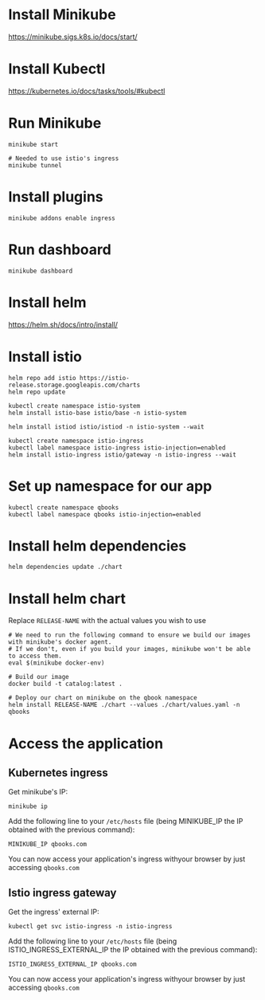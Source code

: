 # Install Minikube

https://minikube.sigs.k8s.io/docs/start/


# Install Kubectl

https://kubernetes.io/docs/tasks/tools/#kubectl


# Run Minikube

```
minikube start

# Needed to use istio's ingress
minikube tunnel
```


# Install plugins

`minikube addons enable ingress`


# Run dashboard

`minikube dashboard`


# Install helm

https://helm.sh/docs/intro/install/


# Install istio

```
helm repo add istio https://istio-release.storage.googleapis.com/charts
helm repo update

kubectl create namespace istio-system
helm install istio-base istio/base -n istio-system

helm install istiod istio/istiod -n istio-system --wait

kubectl create namespace istio-ingress
kubectl label namespace istio-ingress istio-injection=enabled
helm install istio-ingress istio/gateway -n istio-ingress --wait
```


# Set up namespace for our app

```
kubectl create namespace qbooks
kubectl label namespace qbooks istio-injection=enabled
```


# Install helm dependencies

```
helm dependencies update ./chart
```


# Install helm chart

Replace `RELEASE-NAME` with the actual values you wish to use
```
# We need to run the following command to ensure we build our images with minikube's docker agent.
# If we don't, even if you build your images, minikube won't be able to access them.
eval $(minikube docker-env)

# Build our image
docker build -t catalog:latest .

# Deploy our chart on minikube on the qbook namespace
helm install RELEASE-NAME ./chart --values ./chart/values.yaml -n qbooks
```

# Access the application

## Kubernetes ingress
Get minikube's IP:
```
minikube ip
```

Add the following line to your `/etc/hosts` file (being MINIKUBE_IP the IP obtained with the previous command):
```
MINIKUBE_IP qbooks.com
```

You can now access your application's ingress withyour browser by just accessing `qbooks.com`


## Istio ingress gateway

Get the ingress' external IP:
```
kubectl get svc istio-ingress -n istio-ingress
```

Add the following line to your `/etc/hosts` file (being ISTIO_INGRESS_EXTERNAL_IP the IP obtained with the previous command):
```
ISTIO_INGRESS_EXTERNAL_IP qbooks.com
```

You can now access your application's ingress withyour browser by just accessing `qbooks.com`

